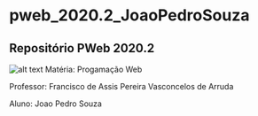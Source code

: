 # pweb_2020.2_JoaoPedroSouza
 ## Repositório PWeb 2020.2
![alt text](C:\Users\jpso2\OneDrive\Documentos\GitHub\pweb_2020.2_JoaoPedroSouza\Imagens\Image.png "Logo para readme")
 Matéria: Progamação Web

 Professor: Francisco de Assis Pereira Vasconcelos de Arruda

 Aluno: Joao Pedro Souza